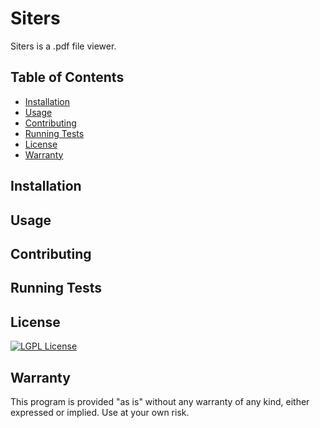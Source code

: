 # Siters

Siters is a .pdf file viewer.

## Table of Contents

- [Installation](#installation)
- [Usage](#usage)
- [Contributing](#contributing)
- [Running Tests](#running-tests)
- [License](#license)
- [Warranty](#warranty)


## Installation


## Usage


## Contributing


## Running Tests


## License

[![LGPL License](https://img.shields.io/badge/license-LGPL%20v3-blue.svg)](https://opensource.org/license/lgpl-3-0)

## Warranty

This program is provided "as is" without any warranty of any kind, either expressed or implied. Use at your own risk.
